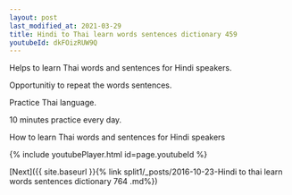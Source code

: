 ```yaml
---
layout: post
last_modified_at: 2021-03-29
title: Hindi to Thai learn words sentences dictionary 459 
youtubeId: dkFOizRUW9Q
---
```

 
 
Helps to learn Thai words and sentences for Hindi speakers.

Opportunitiy to repeat the words sentences. 

Practice Thai language. 
 
10 minutes practice every day. 
 
How to learn Thai words and sentences for Hindi speakers 
 
{% include youtubePlayer.html id=page.youtubeId %}
 
 
[Next]({{ site.baseurl }}{% link  split1/_posts/2016-10-23-Hindi to thai learn words sentences dictionary 764 .md%})
 
